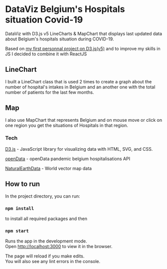 # DataViz Belgium's Hospitals situation Covid-19

DataViz with D3.js v5 LineCharts & MapChart that displays last updated data about Belgium's hospitals situation during COVID-19.

Based on [my first personnal project on D3.js(v5)](https://gitlab.com/youdev97/d3js_covid) and to improve my skills in JS I decided to combine it with ReactJS

## LineChart

I built a LineChart class that is used 2 times to create a graph about the number of hospital's intakes in Belgium and an another one with the total number of patients for the last few months.

## Map

I also use MapChart that represents Belgium and on mouse move or click on one region you get the situations of Hospitals in that region.

### Tech

[D3.js] - JavaScript library for visualizing data with HTML, SVG, and CSS.

[openData] - openData pandemic belgium hospitalisations API

[NaturalEarthData] - World vector map data

[openData]: <https://data.opendatasoft.com/explore/dataset/covid-19-pandemic-belgium-hosp-province%40public/api/?sort=date>
[D3.js]: <https://d3js.org/>
[NaturalEarthData]: <https://www.naturalearthdata.com/downloads/10m-cultural-vectors/10m-admin-0-details/>

## How to run

In the project directory, you can run:

### `npm install`

to install all required packages and then

### `npm start`

Runs the app in the development mode.\
Open [http://localhost:3000](http://localhost:3000) to view it in the browser.

The page will reload if you make edits.\
You will also see any lint errors in the console.
